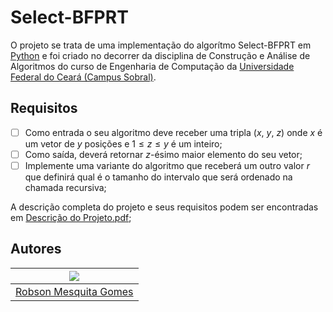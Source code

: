 # Select-BFPRT

O projeto se trata de uma implementação do algorítmo Select-BFPRT em [Python](https://www.python.org/) e foi criado no decorrer da disciplina de Construção e Análise de Algoritmos do curso de Engenharia de Computação da [Universidade Federal do Ceará (Campus Sobral)](https://sobral.ufc.br/).

## Requisitos

 - [ ] Como entrada o seu algoritmo deve receber uma tripla ($x$, $y$, $z$) onde $x$ é um vetor de $y$ posições e $1 ≤ z ≤ y$ é um inteiro;
 - [ ] Como saída, deverá retornar $z$-ésimo maior elemento do seu vetor;
 - [ ] Implemente uma variante do algoritmo que receberá um outro valor $r$ que definirá qual é o tamanho do intervalo que será ordenado na chamada recursiva;

A descrição completa do projeto e seus requisitos podem ser encontradas em [Descrição do Projeto.pdf](./Descric%CC%A7a%CC%83o%20do%20Projeto.pdf);

## Autores

| ![](https://gravatar.com/avatar/30de07d052ecd822f860c4c0553b52f2?s=200&d=robohash&r=x) |
|----------------------------------------------------------------------------------------|
| [Robson Mesquita Gomes](https://github.com/rob-ec)                                     |
